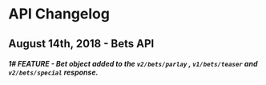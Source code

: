  #  **API Changelog**

## August 14th, 2018 - Bets API 

##### 1# <span>FEATURE</span>  - Bet object added to the `v2/bets/parlay` , `v1/bets/teaser`  and `v2/bets/special`  response.  
